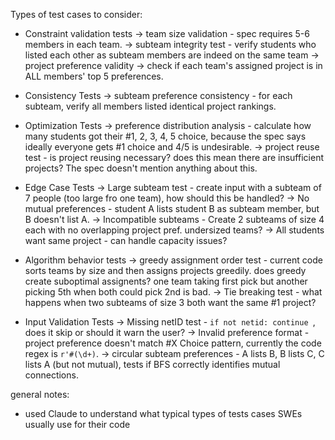 Types of test cases to consider:
- Constraint validation tests
    -> team size validation - spec requires 5-6 members in each team.
    -> subteam integrity test - verify students who listed each other as subteam members are indeed on the same team
    -> project preference validity -> check if each team's assigned project is in ALL members' top 5 preferences.

- Consistency Tests
    -> subteam preference consistency - for each subteam, verify all members listed identical project rankings. 

- Optimization Tests
    -> preference distribution analysis - calculate how many students got their #1, 2, 3, 4, 5 choice, because the spec says ideally everyone gets #1 choice and 4/5 is undesirable. 
    -> project reuse test - is project reusing necessary? does this mean there are insufficient projects? The spec doesn't mention anything about this.

- Edge Case Tests
    -> Large subteam test - create input with a subteam of 7 people (too large fro one team), how should this be handled?
    -> No mutual preferences - student A lists student B as subteam member, but B doesn't list A. 
    -> Incompatible subteams - Create 2 subteams of size 4 each with no overlapping project pref. undersized teams?
    -> All students want same project - can handle capacity issues?

- Algorithm behavior tests
    -> greedy assignment order test - current code sorts teams by size and then assigns projects greedily. does greedy create suboptimal assignents? one team taking first pick but another picking 5th when both could pick 2nd is bad.
    -> Tie breaking test - what happens when two subteams of size 3 both want the same #1 project?

- Input Validation Tests
    -> Missing netID test - `if not netid: continue `, does it skip or should it warn the user?
    -> Invalid preference format - project preference doesn't match #X Choice pattern, currently the code regex is `r'#(\d+)`. 
    -> circular subteam preferences - A lists B, B lists C, C lists A (but not mutual), tests if BFS correctly identifies mutual connections. 




general notes:
- used Claude to understand what typical types of tests cases SWEs usually use for their code

